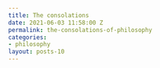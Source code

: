 ```yaml
---
title: The consolations
date: 2021-06-03 11:58:00 Z
permalink: the-consolations-of-philosophy
categories:
- philosophy
layout: posts-10
---
```


